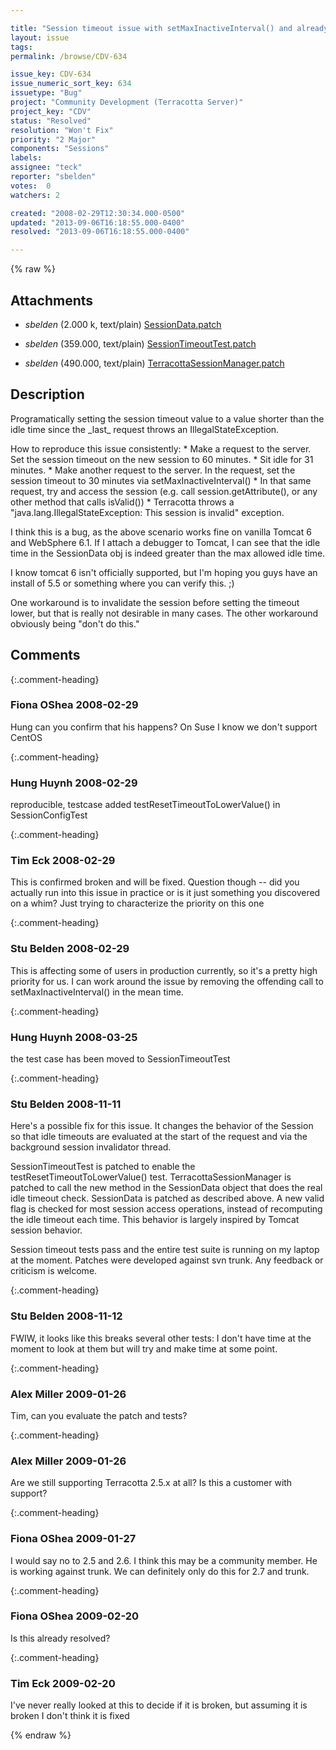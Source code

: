 ```yaml
---

title: "Session timeout issue with setMaxInactiveInterval() and already-active sessions"
layout: issue
tags: 
permalink: /browse/CDV-634

issue_key: CDV-634
issue_numeric_sort_key: 634
issuetype: "Bug"
project: "Community Development (Terracotta Server)"
project_key: "CDV"
status: "Resolved"
resolution: "Won't Fix"
priority: "2 Major"
components: "Sessions"
labels: 
assignee: "teck"
reporter: "sbelden"
votes:  0
watchers: 2

created: "2008-02-29T12:30:34.000-0500"
updated: "2013-09-06T16:18:55.000-0400"
resolved: "2013-09-06T16:18:55.000-0400"

---
```




{% raw %}


## Attachments

* <em>sbelden</em> (2.000 k, text/plain) [SessionData.patch](/attachments/CDV/CDV-634/SessionData.patch)

* <em>sbelden</em> (359.000, text/plain) [SessionTimeoutTest.patch](/attachments/CDV/CDV-634/SessionTimeoutTest.patch)

* <em>sbelden</em> (490.000, text/plain) [TerracottaSessionManager.patch](/attachments/CDV/CDV-634/TerracottaSessionManager.patch)




## Description

<div markdown="1" class="description">

Programatically setting the session timeout value to a value shorter than the idle time since the \_last\_ request throws an IllegalStateException.

How to reproduce this issue consistently:
\* Make a request to the server.  Set the session timeout on the new session to 60 minutes.
\* Sit idle for 31 minutes.
\* Make another request to the server.  In the request, set the session timeout to 30 minutes via setMaxInactiveInterval()
\* In that same request, try and access the session (e.g. call session.getAttribute(), or any other method that calls isValid())
\* Terracotta throws a "java.lang.IllegalStateException: This session is invalid" exception.

I think this is a bug, as the above scenario works fine on vanilla Tomcat 6 and WebSphere 6.1.  If I attach a debugger to Tomcat, I can see that the idle time in the SessionData obj is indeed greater than the max allowed idle time.

I know tomcat 6 isn't officially supported, but I'm hoping you guys have an install of 5.5 or something where you can verify this. ;)

One workaround is to invalidate the session before setting the timeout lower, but that is really not desirable in many cases.  The other workaround obviously being "don't do this."



</div>

## Comments


{:.comment-heading}
### **Fiona OShea** <span class="date">2008-02-29</span>

<div markdown="1" class="comment">

Hung can you confirm that his happens? On Suse I know we don't support CentOS 

</div>


{:.comment-heading}
### **Hung Huynh** <span class="date">2008-02-29</span>

<div markdown="1" class="comment">

reproducible, testcase added testResetTimeoutToLowerValue()  in SessionConfigTest

</div>


{:.comment-heading}
### **Tim Eck** <span class="date">2008-02-29</span>

<div markdown="1" class="comment">

This is confirmed broken and will be fixed. Question though -- did you actually run into this issue in practice or is it just something you discovered on a whim? Just trying to characterize the priority on this one

</div>


{:.comment-heading}
### **Stu Belden** <span class="date">2008-02-29</span>

<div markdown="1" class="comment">

This is affecting some of users in production currently, so it's a pretty high priority for us.  I can work around the issue by removing the offending call to setMaxInactiveInterval() in the mean time.  

</div>


{:.comment-heading}
### **Hung Huynh** <span class="date">2008-03-25</span>

<div markdown="1" class="comment">

the test case has been moved to SessionTimeoutTest

</div>


{:.comment-heading}
### **Stu Belden** <span class="date">2008-11-11</span>

<div markdown="1" class="comment">

Here's a possible fix for this issue.  It changes the behavior of the Session so that idle timeouts are evaluated at the start of the request and via the background session invalidator thread.

SessionTimeoutTest is patched to enable the testResetTimeoutToLowerValue() test.
TerracottaSessionManager is patched to call the new method in the SessionData object that does the real idle timeout check.
SessionData is patched as described above.  A new valid flag is checked for most session access operations, instead of recomputing the idle timeout each time.  This behavior is largely inspired by Tomcat session behavior.

Session timeout tests pass and the entire test suite is running on my laptop at the moment.  Patches were developed against svn trunk.  Any feedback or criticism is welcome.

</div>


{:.comment-heading}
### **Stu Belden** <span class="date">2008-11-12</span>

<div markdown="1" class="comment">

FWIW, it looks like this breaks several other tests:  I don't have time at the moment to look at them but will try and make time at some point.

</div>


{:.comment-heading}
### **Alex Miller** <span class="date">2009-01-26</span>

<div markdown="1" class="comment">

Tim, can you evaluate the patch and tests?

</div>


{:.comment-heading}
### **Alex Miller** <span class="date">2009-01-26</span>

<div markdown="1" class="comment">

Are we still supporting Terracotta 2.5.x at all?  Is this a customer with support?

</div>


{:.comment-heading}
### **Fiona OShea** <span class="date">2009-01-27</span>

<div markdown="1" class="comment">

I would say no to 2.5 and 2.6. I think this may be a community member. He is working against trunk. We can definitely only do this for 2.7 and trunk.

</div>


{:.comment-heading}
### **Fiona OShea** <span class="date">2009-02-20</span>

<div markdown="1" class="comment">

Is this already resolved?

</div>


{:.comment-heading}
### **Tim Eck** <span class="date">2009-02-20</span>

<div markdown="1" class="comment">

I've never really looked at this to decide if it is broken, but assuming it is broken I don't think it is fixed

</div>



{% endraw %}
